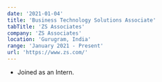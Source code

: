 ```yaml
---
date: '2021-01-04'
title: 'Business Technology Solutions Associate'
tabTitle: 'ZS Associates'
company: 'ZS Associates'
location: 'Gurugram, India'
range: 'January 2021 - Present'
url: 'https://www.zs.com/'
---
```


- Joined as an Intern.
